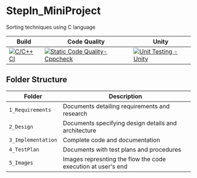 # StepIn_MiniProject
Sorting techniques using C language

Build | Code Quality | Unity 
|---------|------------|-----------
[![C/C++ CI](https://github.com/Harshitha73/StepIn_MiniProject/actions/workflows/c.yml/badge.svg)](https://github.com/Harshitha73/StepIn_MiniProject/actions/workflows/c.yml)|[![Static Code Quality- Cppcheck](https://github.com/Harshitha73/StepIn_MiniProject/actions/workflows/cppcheck.yml/badge.svg)](https://github.com/Harshitha73/StepIn_MiniProject/actions/workflows/cppcheck.yml)  | [![Unit Testing - Unity](https://github.com/Harshitha73/StepIn_MiniProject/actions/workflows/Unity.yml/badge.svg)](https://github.com/Harshitha73/StepIn_MiniProject/actions/workflows/Unity.yml) 

## Folder Structure
Folder             | Description
-------------------| -----------------------------------------
`1_Requirements`   | Documents detailing requirements and research
`2_Design`         | Documents specifying design details and architecture
`3_Implementation` | Complete code and documentation
`4_TestPlan`       | Documents with test plans and procedures
`5_Images`         | Images represnting the flow the code execution at user's end
